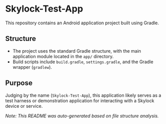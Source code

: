 # Skylock-Test-App

This repository contains an Android application project built using Gradle.

## Structure

- The project uses the standard Gradle structure, with the main application module located in the `app/` directory.
- Build scripts include `build.gradle`, `settings.gradle`, and the Gradle wrapper (`gradlew`).

## Purpose

Judging by the name (`Skylock-Test-App`), this application likely serves as a test harness or demonstration application for interacting with a Skylock device or service.

*Note: This README was auto-generated based on file structure analysis.* 
